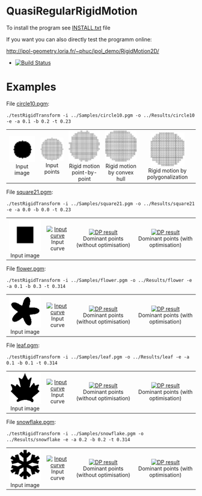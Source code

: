 # QuasiRegularRigidMotion

To install the program see <a href="https://github.com/ngophuc/QuasiRegularRigidMotion/blob/master/INSTALL.txt">INSTALL.txt</a> file


If you want you can also directly test the programm online:

http://ipol-geometry.loria.fr/~phuc/ipol_demo/RigidMotion2D/


* [![Build Status](https://travis-ci.org/ngophuc/QuasiRegularRigidMotion.svg?branch=master)](https://travis-ci.org/ngophuc/QuasiRegularRigidMotion)

# Examples

<p>File <a href="https://github.com/ngophuc/QuasiRegularRigidMotion/blob/master/Samples/circle10.pgm">circle10.pgm</a>: </p>&#x000A;&#x000A;
<pre class="code highlight js-syntax-highlight plaintext">
<code>./testRigidTransform -i ../Samples/circle10.pgm -o ../Results/circle10 -e -a 0.1 -b 0.2 -t 0.23</code>
</pre>&#x000A;&#x000A;
<p>
	<table cellpadding="5">
		<tr>
		<td align="center" valign="center">
			<a href="https://github.com/ngophuc/QuasiRegularRigidMotion/blob/master/Samples/circle10.png">
				<img width="150" src="https://github.com/ngophuc/QuasiRegularRigidMotion/blob/master/Samples/circle10.png" alt="Input image" />
			</a>	
		<br />
		Input image
		</td>		
		<td align="center" valign="center">
			<a href="https://github.com/ngophuc/QuasiRegularRigidMotion/blob/master/Results/circle10_points.eps">
				<img width="120" src="https://github.com/ngophuc/QuasiRegularRigidMotion/blob/master/Results/circle10_points.png" alt="Input points" />
			</a>	
		<br />
		Input points
		</td>
		<td align="center" valign="center">
			<a href="https://github.com/ngophuc/QuasiRegularRigidMotion/blob/master/Results/circle10_tpoint.eps">
				<img width="100" src="https://github.com/ngophuc/QuasiRegularRigidMotion/blob/master/Results/circle10_tpoint.png" alt="T_point" />
			</a>
		<br />
		Rigid motion point-by-point
		</td>
    		<td align="center" valign="center">
			<a href="https://github.com/ngophuc/QuasiRegularRigidMotion/blob/master/Results/circle10_thull.eps">
				<img width="90" src="https://github.com/ngophuc/QuasiRegularRigidMotion/blob/master/Results/circle10_thull.png" alt="T_hull" />
			</a>
		<br />
		Rigid motion by convex hull
		</td>  
		<td align="center" valign="center">
			<a href="https://github.com/ngophuc/QuasiRegularRigidMotion/blob/master/Results/circle10_tpoly.pdf">
				<img width="90" src="https://github.com/ngophuc/QuasiRegularRigidMotion/blob/master/Results/circle10_tpoly.png" alt="T_poly" />
			</a>
		<br />
		Rigid motion by polygonalization
		</td>  	
		</tr>
	</table>
</p>

<p>File <a href="https://github.com/ngophuc/QuasiRegularRigidMotion/blob/master/Samples/square21.pgm">square21.pgm</a>: </p>&#x000A;&#x000A;
<pre class="code highlight js-syntax-highlight plaintext">
<code>./testRigidTransform -i ../Samples/square21.pgm -o ../Results/square21 -e -a 0.0 -b 0.0 -t 0.23</code>
</pre>&#x000A;&#x000A;
<p>
	<table cellpadding="5">
		<tr>
		<td align="center" valign="center">
			<a href="https://github.com/ngophuc/QuasiRegularRigidMotion/blob/master/Samples/square21.png">
				<img width="150" src="https://github.com/ngophuc/QuasiRegularRigidMotion/blob/master/Samples/square21.png" alt="Input image" />
			</a>	
		<br />
		Input image
		</td>	
		<td align="center" valign="center">
			<a href="https://github.com/ngophuc/QuasiRegularRigidMotion/blob/master/Results/circle50.pdf">
				<img width="150" src="https://github.com/ngophuc/QuasiRegularRigidMotion/blob/master/Results/circle50.png" alt="Input curve" />
			</a>	
		<br />
		Input curve
		</td>
		<td align="center" valign="center">
			<a href="https://github.com/ngophuc/QuasiRegularRigidMotion/blob/master/Results/circle50DP.pdf">
				<img width="150" src="https://github.com/ngophuc/QuasiRegularRigidMotion/blob/master/Results/circle50DP.png" alt="DP result" />
			</a>
		<br />
		Dominant points (without optimisation)
		</td>
    <td align="center" valign="center">
			<a href="https://github.com/ngophuc/QuasiRegularRigidMotion/blob/master/Results/circle50newDP.pdf">
				<img width="150" src="https://github.com/ngophuc/QuasiRegularRigidMotion/blob/master/Results/circle50newDP.png" alt="DP result" />
			</a>
		<br />
		Dominant points (with optimisation)
		</td>
		</tr>
	</table>
</p>

<p>File <a href="https://github.com/ngophuc/QuasiRegularRigidMotion/blob/master/Samples/flower.pgm">flower.pgm</a>: </p>&#x000A;&#x000A;
<pre class="code highlight js-syntax-highlight plaintext">
<code>./testRigidTransform -i ../Samples/flower.pgm -o ../Results/flower -e -a 0.1 -b 0.3 -t 0.314</code>
</pre>&#x000A;&#x000A;
<p>
	<table cellpadding="5">
		<tr>
		<td align="center" valign="center">
			<a href="https://github.com/ngophuc/QuasiRegularRigidMotion/blob/master/Samples/flower.png">
				<img width="150" src="https://github.com/ngophuc/QuasiRegularRigidMotion/blob/master/Samples/flower.png" alt="Input image" />
			</a>	
		<br />
		Input image
		</td>		
		<td align="center" valign="center">
			<a href="https://github.com/ngophuc/QuasiRegularRigidMotion/blob/master/Results/circle50Noise4.pdf">
				<img width="150" src="https://github.com/ngophuc/QuasiRegularRigidMotion/blob/master/Results/circle50Noise4.png" alt="Input curve" />
			</a>	
		<br />
		Input curve
		</td>
		<td align="center" valign="center">
			<a href="https://github.com/ngophuc/QuasiRegularRigidMotion/blob/master/Results/circle50Noise4DP.pdf">
				<img width="150" src="https://github.com/ngophuc/QuasiRegularRigidMotion/blob/master/Results/circle50Noise4DP.png" alt="DP result" />
			</a>
		<br />
		Dominant points (without optimisation)
		</td>
    <td align="center" valign="center">
			<a href="https://github.com/ngophuc/QuasiRegularRigidMotion/blob/master/Results/circle50Noise4newDP.pdf">
				<img width="150" src="https://github.com/ngophuc/QuasiRegularRigidMotion/blob/master/Results/circle50Noise4newDP.png" alt="DP result" />
			</a>
		<br />
		Dominant points (with optimisation)
		</td>
		</tr>
	</table>
</p>

<p>File <a href="https://github.com/ngophuc/QuasiRegularRigidMotion/blob/master/Samples/leaf.pgm">leaf.pgm</a>: </p>&#x000A;&#x000A;
<pre class="code highlight js-syntax-highlight plaintext">
<code>./testRigidTransform -i ../Samples/leaf.pgm -o ../Results/leaf -e -a 0.1 -b 0.1 -t 0.314</code>
</pre>&#x000A;&#x000A;
<p>
	<table cellpadding="5">
		<tr>
		<td align="center" valign="center">
			<a href="https://github.com/ngophuc/QuasiRegularRigidMotion/blob/master/Samples/leaf.png">
				<img width="150" src="https://github.com/ngophuc/QuasiRegularRigidMotion/blob/master/Samples/leaf.png" alt="Input image" />
			</a>	
		<br />
		Input image
		</td>			
		<td align="center" valign="center">
			<a href="https://github.com/ngophuc/QuasiRegularRigidMotion/blob/master/Results/CircleRect.pdf">
				<img width="150" src="https://github.com/ngophuc/QuasiRegularRigidMotion/blob/master/Results/CircleRect.png" alt="Input curve" />
			</a>	
		<br />
		Input curve
		</td>
		<td align="center" valign="center">
			<a href="https://github.com/ngophuc/QuasiRegularRigidMotion/blob/master/Results/CircleRectDP.pdf">
				<img width="150" src="https://github.com/ngophuc/QuasiRegularRigidMotion/blob/master/Results/CircleRectDP.png" alt="DP result" />
			</a>
		<br />
		Dominant points (without optimisation)
		</td>
    <td align="center" valign="center">
			<a href="https://github.com/ngophuc/QuasiRegularRigidMotion/blob/master/Results/CircleRectnewDP.pdf">
				<img width="150" src="https://github.com/ngophuc/QuasiRegularRigidMotion/blob/master/Results/CircleRectnewDP.png" alt="DP result" />
			</a>
		<br />
		Dominant points (with optimisation)
		</td>
		</tr>
	</table>
</p>

<p>File <a href="https://github.com/ngophuc/QuasiRegularRigidMotion/blob/master/Samples/snowflake.pgm">snowflake.pgm</a>: </p>&#x000A;&#x000A;
<pre class="code highlight js-syntax-highlight plaintext">
<code>./testRigidTransform -i ../Samples/snowflake.pgm -o ../Results/snowflake -e -a 0.2 -b 0.2 -t 0.314</code>
</pre>&#x000A;&#x000A;
<p>
	<table cellpadding="5">
		<tr>
		<td align="center" valign="center">
			<a href="https://github.com/ngophuc/QuasiRegularRigidMotion/blob/master/Samples/snowflake.png">
				<img width="150" src="https://github.com/ngophuc/QuasiRegularRigidMotion/blob/master/Samples/snowflake.png" alt="Input image" />
			</a>	
		<br />
		Input image
		</td>			
		<td align="center" valign="center">
			<a href="https://github.com/ngophuc/QuasiRegularRigidMotion/blob/master/Results/flower100Noise4.pdf">
				<img width="150" src="https://github.com/ngophuc/QuasiRegularRigidMotion/blob/master/Results/flower100Noise4.png" alt="Input curve" />
			</a>	
		<br />
		Input curve
		</td>
		<td align="center" valign="center">
			<a href="https://github.com/ngophuc/QuasiRegularRigidMotion/blob/master/Results/flower100Noise4DP.pdf">
				<img width="150" src="https://github.com/ngophuc/QuasiRegularRigidMotion/blob/master/Results/flower100Noise4DP.png" alt="DP result" />
			</a>
		<br />
		Dominant points (without optimisation)
		</td>
    <td align="center" valign="center">
			<a href="https://github.com/ngophuc/QuasiRegularRigidMotion/blob/master/Results/flower100Noise4newDP.pdf">
				<img width="150" src="https://github.com/ngophuc/QuasiRegularRigidMotion/blob/master/Results/flower100Noise4newDP.png" alt="DP result" />
			</a>
		<br />
		Dominant points (with optimisation)
		</td>
		</tr>
	</table>
</p>

